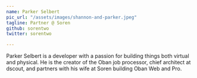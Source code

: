 ```yaml
---
name: Parker Selbert
pic_url: "/assets/images/shannon-and-parker.jpeg"
tagline: Partner @ Soren
github: sorentwo
twitter: sorentwo

---
```

Parker Selbert is a developer with a passion for building things both virtual and physical. He is the creator of the Oban job processor, chief architect at dscout, and partners with his wife at Soren building Oban Web and Pro.